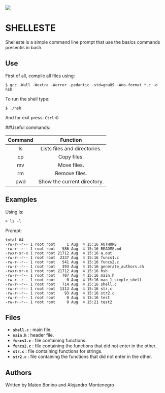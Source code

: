 ![](https://i.imgur.com/UR1EDSZ.jpg)


# SHELLESTE

Shelleste is a simple command line prompt that use the basics commands presentis in bash.


## Use

First of all, compile all files using:

	$ gcc -Wall -Wextra -Werror -pedantic -std=gnu89 -Wno-format *.c -o hsh
To run the shell type:

	$ ./hsh

And for exit press: ``Ctrl+D``

##Useful commands:

| Command | Function |
| :-----------:|:---------:|
|  ls | Lists files and directories. |
|  cp | Copy files. |
|  mv | Move files. |
|  rm | Remove files. |
|  pwd | Show the current directory. |

## Examples

Using ls:

	> ls -l

Prompt:

	total 84
	-rw-r--r-- 1 root root     1 Aug  4 15:16 AUTHORS
	-rw-r--r-- 1 root root   586 Aug  4 15:16 README.md
	-rwxr-xr-x 1 root root 21712 Aug  4 15:16 a.out
	-rw-r--r-- 1 root root  2337 Aug  4 15:16 funcs1.c
	-rw-r--r-- 1 root root   541 Aug  4 15:16 funcs2.c
	-rw-r--r-- 1 root root   393 Aug  4 15:16 generate_authors.sh
	-rwxr-xr-x 1 root root 21712 Aug  4 15:16 hsh
	-rw-r--r-- 1 root root   707 Aug  4 15:16 main.h
	-rw-r--r-- 1 root root     0 Aug  4 15:16 man_1_simple_shell
	-rw-r--r-- 1 root root   714 Aug  4 15:16 shell.c
	-rw-r--r-- 1 root root  1313 Aug  4 15:16 str.c
	-rw-r--r-- 1 root root    93 Aug  4 15:16 str2.c
	-rw-r--r-- 1 root root     0 Aug  4 15:16 test
	-rw-r--r-- 1 root root     0 Aug  4 15:21 test2

## Files

- **``shell.c``** : main file.
- **``main.h``** : header file.
- **``funcs1.c``** : file containing functions.
- **``funcs2.c``** : file containing the functions that did not enter in the other.
- **``str.c``** : file containing functions for strings.
- **``str2.c``** : file containing the functions that did not enter in the other.

## Authors

Written by Mateo Bonino and Alejandro Montenegro
